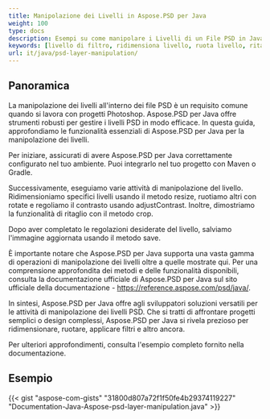 ```yaml
---
title: Manipolazione dei Livelli in Aspose.PSD per Java
weight: 100
type: docs
description: Esempi su come manipolare i Livelli di un File PSD in Java
keywords: [livello di filtro, ridimensiona livello, ruota livello, ritaglia livello, filtri psd, manipolazione del livello, aggiorna livello, api psd, java, esempio di codice]
url: it/java/psd-layer-manipulation/
---
```


## **Panoramica**

La manipolazione dei livelli all'interno dei file PSD è un requisito comune quando si lavora con progetti Photoshop. Aspose.PSD per Java offre strumenti robusti per gestire i livelli PSD in modo efficace. In questa guida, approfondiamo le funzionalità essenziali di Aspose.PSD per Java per la manipolazione dei livelli.

Per iniziare, assicurati di avere Aspose.PSD per Java correttamente configurato nel tuo ambiente. Puoi integrarlo nel tuo progetto con Maven o Gradle.

Successivamente, eseguiamo varie attività di manipolazione del livello. Ridimensioniamo specifici livelli usando il metodo resize, ruotiamo altri con rotate e regoliamo il contrasto usando adjustContrast. Inoltre, dimostriamo la funzionalità di ritaglio con il metodo crop.

Dopo aver completato le regolazioni desiderate del livello, salviamo l'immagine aggiornata usando il metodo save.

È importante notare che Aspose.PSD per Java supporta una vasta gamma di operazioni di manipolazione dei livelli oltre a quelle mostrate qui. Per una comprensione approfondita dei metodi e delle funzionalità disponibili, consulta la documentazione ufficiale di Aspose.PSD per Java sul sito ufficiale della documentazione - https://reference.aspose.com/psd/java/.

In sintesi, Aspose.PSD per Java offre agli sviluppatori soluzioni versatili per le attività di manipolazione dei livelli PSD. Che si tratti di affrontare progetti semplici o design complessi, Aspose.PSD per Java si rivela prezioso per ridimensionare, ruotare, applicare filtri e altro ancora.

Per ulteriori approfondimenti, consulta l'esempio completo fornito nella documentazione.

## **Esempio**
{{< gist "aspose-com-gists" "31800d807a72f1f50fe4b29374119227" "Documentation-Java-Aspose-psd-layer-manipulation.java" >}}
